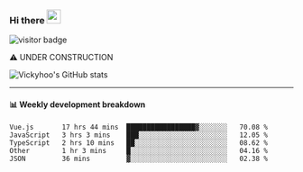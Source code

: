 ### Hi there <a href="https://www.gautamkrishnar.com/"><img src="https://media.giphy.com/media/hvRJCLFzcasrR4ia7z/giphy.gif" width="25px"></a>

![visitor badge](https://visitor-badge.glitch.me/badge?page_id=vickyhoo.vickyhoo&left_color=black&right_color=cornflowerblue)

⚠️ UNDER CONSTRUCTION

![Vickyhoo's GitHub stats](https://github-readme-stats.vercel.app/api?username=vickyhoo&theme=react&show_icons=true&count_private=true)

---

#### :bar_chart: Weekly development breakdown

<!--START_SECTION:waka-->
```text
Vue.js       17 hrs 44 mins  █████████████████▓░░░░░░░   70.08 % 
JavaScript   3 hrs 3 mins    ███░░░░░░░░░░░░░░░░░░░░░░   12.05 % 
TypeScript   2 hrs 10 mins   ██░░░░░░░░░░░░░░░░░░░░░░░   08.62 % 
Other        1 hr 3 mins     █░░░░░░░░░░░░░░░░░░░░░░░░   04.16 % 
JSON         36 mins         ▓░░░░░░░░░░░░░░░░░░░░░░░░   02.38 % 
```
<!--END_SECTION:waka-->


<!--
**vickyhoo/vickyhoo** is a ✨ _special_ ✨ repository because its `README.md` (this file) appears on your GitHub profile.

Here are some ideas to get you started:

- 🔭 I’m currently working on ...
- 🌱 I’m currently learning ...
- 👯 I’m looking to collaborate on ...
- 🤔 I’m looking for help with ...
- 💬 Ask me about ...
- 📫 How to reach me: ...
- 😄 Pronouns: ...
- ⚡ Fun fact: ...
-->
